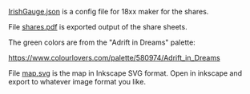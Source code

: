[IrishGauge.json](./IrishGauge.json) is a config file for 18xx maker for the shares.

File [shares.pdf](./shares.pdf) is exported output of the share sheets.

The green colors are from the "Adrift in Dreams" palette:

https://www.colourlovers.com/palette/580974/Adrift_in_Dreams

File [map.svg](./map.svg) is the map in Inkscape SVG format. Open in inkscape and export to whatever image format you like.